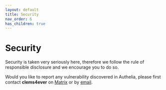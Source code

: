 ```yaml
---
layout: default
title: Security
nav_order: 6
has_children: true
---
```


# Security

Security is taken very seriously here, therefore we follow the rule of
responsible disclosure and we encourage you to do so.

Would you like to report any vulnerability discovered in Authelia, please
first contact **clems4ever** on [Matrix](https://riot.im/app/#/room/#authelia:matrix.org)
or by [email](mailto:clement.michaud34@gmail.com).
